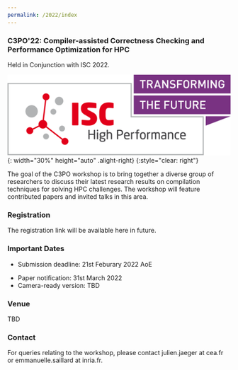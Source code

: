 ```yaml
---
permalink: /2022/index
---
```


<!-- ![Banner](/assets/banner_hamburg.jpg){:height="auto" width="100%"} -->

### C3PO'22: Compiler-assisted Correctness Checking and Performance Optimization for HPC

Held in Conjunction with ISC 2022.

![ISC2022](/assets/ISC2022_Logo.png){: width="30%" height="auto" .alight-right}
{:style="clear: right"}

The goal of the C3PO workshop is to bring together a diverse group of
researchers to discuss their latest research results on compilation techniques
for solving HPC challenges. The workshop will feature contributed papers and
invited talks in this area.

### Registration

The registration link will be available here in future.

### Important Dates

- Submission deadline: 21st Feburary 2022 AoE
<!-- -Submission deadline: ~~21st Feburary 2022 AoE~~ 28th Feburary 2022 AoE-->
- Paper notification: 31st March 2022
- Camera-ready version: TBD

### Venue
TBD

### Contact

For queries relating to the workshop, please contact julien.jaeger at cea.fr or emmanuelle.saillard at inria.fr.
